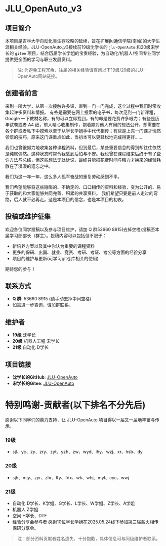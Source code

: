 # JLU_OpenAuto_v3

## 项目简介

本项目是吉林大学自动化类生存攻略的延续，旨在扩展jlu通信学院(南岭)的大学生涯相关经验。JLU-OpenAuto_v3接续前19级沈学长的 `jlu-OpenAuto` 和20级宋学长的 `gitee` 项目，结合历届学长学姐的宝贵经验，为自动化/机器人/空间专业同学提供更全面的学习与职业发展资料。
> 注: 为避免工程冗余，往届的相关经验请查询以下19级/20级的JLU-OpenAuto网站链接。

## 创建者前言

来到一所大学，从第一次接触许多课，直到一门一门完成，这个过程中我们时常收集起许多资料和情报。
有些是需要在网上搜索的电子书，每次见到一门新课程，Google 一下教材名称，有的可以立即找到，有的却是要花费许多眼力；有些是历年试卷或者 A4 纸，前人精心收集制作，抱着能对他人有用的想法公开，却需要在各个群或者私下中摸索以至于从学长学姐手中代代相传；有些是上完一门课才恍然领悟的技巧，原来这门课重点如此，当初本可以更轻松地完成得更好……

我们也曾很努力地收集各种课程资料，但到最后，某些重要信息的得到却往往依然是纯属偶然。这种状态时常令我感到后怕与不安。我也曾在课程结束后终于有了些许方法与总结，但这些想法无处诉说，最终只能把花费时间与精力才换来的经验耗散在了漫漫的遗忘之中。

我们为这一年一年，这么多人孤军奋战的重复劳动感到不平。

我们希望能够将这些隐晦的、不确定的、口口相传的资料和经验，变为公开的、易于获取的和大家能够共同完善、积累的共享资料。
我们希望只要是前人走过的弯路，后人就不必再走。这是本项目的信念，也是本项目的初衷。

## 投稿或维护征集

欢迎各位同学投稿以及参与项目维护，请加 Q 群53660 8915(去掉空格)投稿至本届学习部部长（群主）。投稿内容可以包括但不限于：

- 新培养方案以及其中你认为重要的课程资料
- 更多的保研、出国、就业、竞赛、考研、考证、考公等方面的经验分享
- 项目的维护与更新(可学习git仓库相关的使用)

期待您的参与！

## 联系方式

- **Q 群**: 53660 8915 (请手动去掉中间空格)
- 如需进一步咨询，请加群联系。

## 维护者
- **19级** 沈学长  
- **20级** 机器人工程 宋学长  
- **21级** 自动化 D学长

## 项目链接
- **沈学长的GitHub**: [JLU-OpenAuto](https://github.com/jlshen025/JLU-OpenAuto)
- **宋学长的Gitee**: [JLU-OpenAuto](https://gitee.com/songjh_shiyt/jlu-open-auto/tree/master)

# 特别鸣谢-贡献者(以下排名不分先后)
感谢以下同学们的鼎力支持，让 JLU-OpenAuto 项目得以一届又一届地丰富与传承。
### 19级

- sjl、yc、zy、zry、zyt、yzh、zw、wyd、lhy、wzj、xr、hsb、dy

### 20级

- sjh、mjy、zyr、zhr、lty、fdx、wk、whj、myl、cyc、wwj

### 21级

- 自动化 D学长、K学姐、G学长、L学长、W学姐、Z学长、A学姐
- 机器人 Z学姐
- 空间 H学长、DTF
- 经验分享会参与者 感谢10位学长学姐在2025.05.24线下参加第三届薪火相传保研分享会。

> 注：部分资料贡献者姓名遗失，十分抱歉，具体信息可与同级维护者联系。
